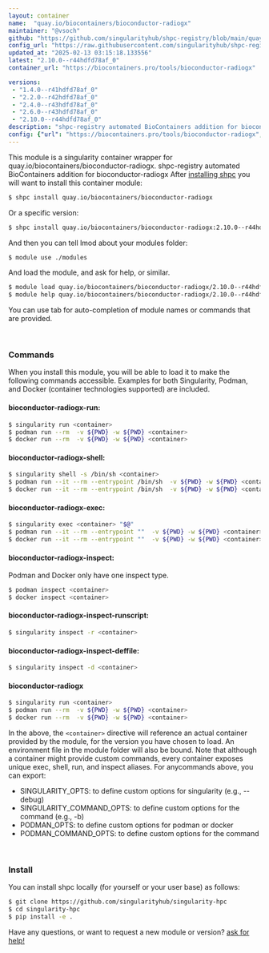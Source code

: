```yaml
---
layout: container
name:  "quay.io/biocontainers/bioconductor-radiogx"
maintainer: "@vsoch"
github: "https://github.com/singularityhub/shpc-registry/blob/main/quay.io/biocontainers/bioconductor-radiogx/container.yaml"
config_url: "https://raw.githubusercontent.com/singularityhub/shpc-registry/main/quay.io/biocontainers/bioconductor-radiogx/container.yaml"
updated_at: "2025-02-13 03:15:18.133556"
latest: "2.10.0--r44hdfd78af_0"
container_url: "https://biocontainers.pro/tools/bioconductor-radiogx"

versions:
 - "1.4.0--r41hdfd78af_0"
 - "2.2.0--r42hdfd78af_0"
 - "2.4.0--r43hdfd78af_0"
 - "2.6.0--r43hdfd78af_0"
 - "2.10.0--r44hdfd78af_0"
description: "shpc-registry automated BioContainers addition for bioconductor-radiogx"
config: {"url": "https://biocontainers.pro/tools/bioconductor-radiogx", "maintainer": "@vsoch", "description": "shpc-registry automated BioContainers addition for bioconductor-radiogx", "latest": {"2.10.0--r44hdfd78af_0": "sha256:fbd3d48f8357118e7cc6dd5bef18e2a5b90cfd9983ae2bf786dea1822e2a6409"}, "tags": {"1.4.0--r41hdfd78af_0": "sha256:acaeceeb1d430de49232c80700f89832dff4f94b9b1545bdd91c532878f9f0d7", "2.2.0--r42hdfd78af_0": "sha256:e78c8b1d3f66ceb7015977f899ad34b7e7534a93da1913d2d5faae84708ec2f0", "2.4.0--r43hdfd78af_0": "sha256:215f98a3ca5cd0094e1314c9d2433664c42c1bbab59745410eebad199301d25e", "2.6.0--r43hdfd78af_0": "sha256:dbc8ef57c8204ac2c6f44ad41e3eab034458001593b1d1b5be61b48f9b453a3a", "2.10.0--r44hdfd78af_0": "sha256:fbd3d48f8357118e7cc6dd5bef18e2a5b90cfd9983ae2bf786dea1822e2a6409"}, "docker": "quay.io/biocontainers/bioconductor-radiogx"}
---
```


This module is a singularity container wrapper for quay.io/biocontainers/bioconductor-radiogx.
shpc-registry automated BioContainers addition for bioconductor-radiogx
After [installing shpc](#install) you will want to install this container module:


```bash
$ shpc install quay.io/biocontainers/bioconductor-radiogx
```

Or a specific version:

```bash
$ shpc install quay.io/biocontainers/bioconductor-radiogx:2.10.0--r44hdfd78af_0
```

And then you can tell lmod about your modules folder:

```bash
$ module use ./modules
```

And load the module, and ask for help, or similar.

```bash
$ module load quay.io/biocontainers/bioconductor-radiogx/2.10.0--r44hdfd78af_0
$ module help quay.io/biocontainers/bioconductor-radiogx/2.10.0--r44hdfd78af_0
```

You can use tab for auto-completion of module names or commands that are provided.

<br>

### Commands

When you install this module, you will be able to load it to make the following commands accessible.
Examples for both Singularity, Podman, and Docker (container technologies supported) are included.

#### bioconductor-radiogx-run:

```bash
$ singularity run <container>
$ podman run --rm  -v ${PWD} -w ${PWD} <container>
$ docker run --rm  -v ${PWD} -w ${PWD} <container>
```

#### bioconductor-radiogx-shell:

```bash
$ singularity shell -s /bin/sh <container>
$ podman run --it --rm --entrypoint /bin/sh  -v ${PWD} -w ${PWD} <container>
$ docker run --it --rm --entrypoint /bin/sh  -v ${PWD} -w ${PWD} <container>
```

#### bioconductor-radiogx-exec:

```bash
$ singularity exec <container> "$@"
$ podman run --it --rm --entrypoint ""  -v ${PWD} -w ${PWD} <container> "$@"
$ docker run --it --rm --entrypoint ""  -v ${PWD} -w ${PWD} <container> "$@"
```

#### bioconductor-radiogx-inspect:

Podman and Docker only have one inspect type.

```bash
$ podman inspect <container>
$ docker inspect <container>
```

#### bioconductor-radiogx-inspect-runscript:

```bash
$ singularity inspect -r <container>
```

#### bioconductor-radiogx-inspect-deffile:

```bash
$ singularity inspect -d <container>
```



#### bioconductor-radiogx

```bash
$ singularity run <container>
$ podman run --rm  -v ${PWD} -w ${PWD} <container>
$ docker run --rm  -v ${PWD} -w ${PWD} <container>
```


In the above, the `<container>` directive will reference an actual container provided
by the module, for the version you have chosen to load. An environment file in the
module folder will also be bound. Note that although a container
might provide custom commands, every container exposes unique exec, shell, run, and
inspect aliases. For anycommands above, you can export:

 - SINGULARITY_OPTS: to define custom options for singularity (e.g., --debug)
 - SINGULARITY_COMMAND_OPTS: to define custom options for the command (e.g., -b)
 - PODMAN_OPTS: to define custom options for podman or docker
 - PODMAN_COMMAND_OPTS: to define custom options for the command

<br>

### Install

You can install shpc locally (for yourself or your user base) as follows:

```bash
$ git clone https://github.com/singularityhub/singularity-hpc
$ cd singularity-hpc
$ pip install -e .
```

Have any questions, or want to request a new module or version? [ask for help!](https://github.com/singularityhub/singularity-hpc/issues)